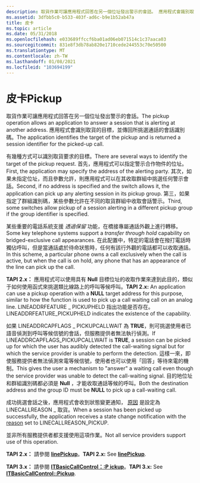 ```yaml
---
description: 取貨作業可讓應用程式回答在另一個位址發出警示的會話。 應用程式會識別取貨的目標，並傳回所挑選通話的會話識別碼。
ms.assetid: 3dfbb5c0-b533-403f-ad6c-b9e1b52ab47a
title: 皮卡
ms.topic: article
ms.date: 05/31/2018
ms.openlocfilehash: e033689ffccf6ba01ad06eb071514c1c37aaca03
ms.sourcegitcommit: 831e8f3db78ab820e1710cede244553c70e50500
ms.translationtype: MT
ms.contentlocale: zh-TW
ms.lasthandoff: 01/08/2021
ms.locfileid: "103694199"
---
```

# <a name="pickup"></a><span data-ttu-id="d87a1-104">皮卡</span><span class="sxs-lookup"><span data-stu-id="d87a1-104">Pickup</span></span>

<span data-ttu-id="d87a1-105">取貨作業可讓應用程式回答在另一個位址發出警示的會話。</span><span class="sxs-lookup"><span data-stu-id="d87a1-105">The pickup operation allows an application to answer a session that is alerting at another address.</span></span> <span data-ttu-id="d87a1-106">應用程式會識別取貨的目標，並傳回所挑選通話的會話識別碼。</span><span class="sxs-lookup"><span data-stu-id="d87a1-106">The application identifies the target of the pickup and is returned a session identifier for the picked-up call.</span></span>

<span data-ttu-id="d87a1-107">有幾種方式可以識別取貨要求的目標。</span><span class="sxs-lookup"><span data-stu-id="d87a1-107">There are several ways to identify the target of the pickup request.</span></span> <span data-ttu-id="d87a1-108">首先，應用程式可以指定警示合作物件的位址。</span><span class="sxs-lookup"><span data-stu-id="d87a1-108">First, the application may specify the address of the alerting party.</span></span> <span data-ttu-id="d87a1-109">其次，如果未指定位址，而且參數允許，則應用程式可以在其收取群組中挑選任何警示會話。</span><span class="sxs-lookup"><span data-stu-id="d87a1-109">Second, if no address is specified and the switch allows it, the application can pick up any alerting session in its pickup group.</span></span> <span data-ttu-id="d87a1-110">第三，如果指定了群組識別碼，某些參數允許在不同的取貨群組中收取會話警示。</span><span class="sxs-lookup"><span data-stu-id="d87a1-110">Third, some switches allow pickup of a session alerting in a different pickup group if the group identifier is specified.</span></span>

<span data-ttu-id="d87a1-111">某些重要的電話系統支援 *透過保留* 功能，在橋接專屬通話外觀上進行轉移。</span><span class="sxs-lookup"><span data-stu-id="d87a1-111">Some key telephone systems support a *transfer through hold* capability on bridged-exclusive call appearances.</span></span> <span data-ttu-id="d87a1-112">在此配置中，特定的電話會在撥打電話時獨佔呼叫，但是當通話處於待命狀態時，任何有該行外觀的電話都可以收取通話。</span><span class="sxs-lookup"><span data-stu-id="d87a1-112">In this scheme, a particular phone owns a call exclusively when the call is active, but when the call is on hold, any phone that has an appearance of the line can pick up the call.</span></span>

<span data-ttu-id="d87a1-113">**TAPI 2.x：** 應用程式可以使用具有 **Null** 目標位址的收取作業來達到此目的，類似于如何使用函式來挑選類比線路上的呼叫等候呼叫。</span><span class="sxs-lookup"><span data-stu-id="d87a1-113">**TAPI 2.x:** An application can use a pickup operation with a **NULL** target address for this purpose, similar to how the function is used to pick up a call waiting call on an analog line.</span></span> <span data-ttu-id="d87a1-114">LINEADDRFEATURE \_ PICKUPHELD 指出功能是否存在。</span><span class="sxs-lookup"><span data-stu-id="d87a1-114">LINEADDRFEATURE\_PICKUPHELD indicates the existence of the capability.</span></span>

<span data-ttu-id="d87a1-115">如果 LINEADDRCAPFLAGS \_ PICKUPCALLWAIT 為 **TRUE**，則可挑選使用者已語音偵測到呼叫等候信號的會話，但服務提供者無法執行偵測。</span><span class="sxs-lookup"><span data-stu-id="d87a1-115">If LINEADDRCAPFLAGS\_PICKUPCALLWAIT is **TRUE**, a session can be picked up for which the user has audibly detected the call-waiting signal but for which the service provider is unable to perform the detection.</span></span> <span data-ttu-id="d87a1-116">這樣一來，即使服務提供者無法偵測來電等候信號，使用者也可以使用「回答」等待來電的機制。</span><span class="sxs-lookup"><span data-stu-id="d87a1-116">This gives the user a mechanism to "answer" a waiting call even though the service provider was unable to detect the call-waiting signal.</span></span> <span data-ttu-id="d87a1-117">目的地位址和群組識別碼都必須是 **Null** ，才能收取通話等候的呼叫。</span><span class="sxs-lookup"><span data-stu-id="d87a1-117">Both the destination address and the group ID must be **NULL** to pick up a call-waiting call.</span></span>

<span data-ttu-id="d87a1-118">成功挑選會話之後，應用程式會收到狀態變更通知， [原因](reason-ovr.md) 是設定為 LINECALLREASON \_ 取貨。</span><span class="sxs-lookup"><span data-stu-id="d87a1-118">When a session has been picked up successfully, the application receives a state change notification with the [reason](reason-ovr.md) set to LINECALLREASON\_PICKUP.</span></span>

<span data-ttu-id="d87a1-119">並非所有服務提供者都支援使用這項作業。</span><span class="sxs-lookup"><span data-stu-id="d87a1-119">Not all service providers support use of this operation.</span></span>

<span data-ttu-id="d87a1-120">**TAPI 2.x：** 請參閱 [**linePickup**](/windows/win32/api/tapi/nf-tapi-linepickup)。</span><span class="sxs-lookup"><span data-stu-id="d87a1-120">**TAPI 2.x:** See [**linePickup**](/windows/win32/api/tapi/nf-tapi-linepickup).</span></span>

<span data-ttu-id="d87a1-121">**TAPI 3.x：** 請參閱 [**ITBasicCallControl：:P ickup**](/windows/desktop/api/tapi3if/nf-tapi3if-itbasiccallcontrol-pickup)。</span><span class="sxs-lookup"><span data-stu-id="d87a1-121">**TAPI 3.x:** See [**ITBasicCallControl::Pickup**](/windows/desktop/api/tapi3if/nf-tapi3if-itbasiccallcontrol-pickup).</span></span>

 

 
